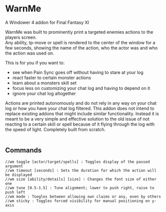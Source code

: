 # WarnMe
A Windower 4 addon for Final Fantasy XI

WarnMe was built to prominently print a targeted enemies actions to the players screen.  
Any ability, tp-move or spell is rendered to the center of the window for a few seconds, showing the name of the action, who the actor was and who the action was used on.  

This is for you if you want to:
- see when Pain Sync goes off without having to stare at your log
- react faster to certain monster actions
- learn about a monsters skill set
- focus less on customizing your chat log and having to depend on it
- ignore your chat log altogether

Actions are printed autonomously and do not rely in any way on your chat log or how you have your chat log filtered. This addon does not intend to replace existing addons that might include similar functionality. Instead it is meant to be a very simple and effective solution to the old issue of not reacting to a certain skill or spell because of it flying through the log with the speed of light. Completely built from scratch.   
<br>
## Commands
    //wm toggle [actor/target/spells] : Toggles display of the passed argument
    //wm timeout [seconds] : Sets the duration for which the action will be displayed
    //wm size [ability/details] [size] : Changes the font size of either one
    //wm tune [0.5-1.5] : Tune alignment; lower to push right, raise to push left
    //wm mode : Toogles between allowing own claims or any, even by others
    //wm sticky : Toggles forced visibility for manual positioning on y-axis